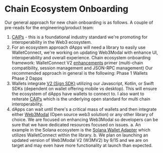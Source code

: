 # Chain Ecosystem Onboarding

Our general approach for new chain onboarding is as follows. A couple of pre-reads for the engineering/product team:
1. [CAIPs](https://github.com/ChainAgnostic/CAIPs) - this is a foundational industry standard we're promoting for interoperability in the Web3 ecosystem.
2. For an ecosystem approach dApps will need a library to easily use WalletConnect, we're working on updating Web3Modal with enhance UI, interoperability and overall experience.
Chain ecosystem onboarding framework:
WalletConnect V2 [enhancements](https://medium.com/walletconnect/walletconnect-v2-0-protocol-whats-new-3243fa80d312) primer (multi-chain compatibility, session management and JSON-RPC management)
Our recommended approach in general is the following: Phase 1 Wallets Phase 2 Dapps
1. Wallets integrate [V2 (Sign SDK)](../introduction/sign.md) utilizing our Javascript, Kotlin, or Swift SDKs (dependent on wallet offering mobile vs desktop). This will ensure the ecosystem of dApps have wallets to connect to. I also want to reiterate [CAIPs](https://github.com/ChainAgnostic/CAIPs) which is the underlying open standard for multi chain interoperability.
2. dApps can wait until there's a critical mass of wallets and then integrate either [Web3Modal](../introduction/web3modal.md) (Open source web3 solution) or any other library of choice. We are focused on enhancing Web3Modal so developers can be sure that we have dedicated resources focused on issues.
a. An example in the Solana ecosystem is the [Solana Wallet Adapter](https://github.com/solana-labs/wallet-adapter) which utilizes WalletConnect within the library.
b. We plan on launching an updated version of Web3Modal V2 (W3MV2) by 9/15 and we are on target and may even have more functionality at launch than expected.